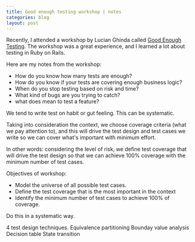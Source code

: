 ```yaml
---
title: Good enough testing workshop | notes
categories: blog
layout: post
---
```

Recently, I attended a workshop by Lucian Ghinda called [Good Enough Testing](https://goodenoughtesting.com/). The workshop was a great experience, and I learned a lot about testing in Ruby on Rails.

Here are my notes from the workshop:

- How do you know how many tests are enough?
- How do you know if your tests are covering enough business logic?
- When do you stop testing based on risk and time?
- What kind of bugs are you trying to catch?
- what does mean to test a feature?

We tend to write test on habit or gut feeling. This can be systematic.

Taking into consideration the context, we choose coverage criteria (what we pay attention to), and this will drive the test design and test cases we write so we can cover what's important with minimum effort.

In other words: considering the level of risk, we define test coverage that will drive the test design so that we can achieve 100% coverage with the minimum number of test cases.

Objectives of workshop:
- Model the universe of all possible test cases.
- Define the test coverage that is the most important in the context
- Identify the minimum number of test cases to achieve 100% of coverage.

Do this in a systematic way.

4 test design techniques. 
Equivalence partitioning
Bounday value analysis
Decision table
State transition